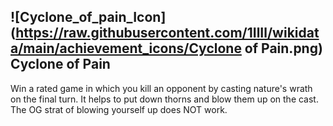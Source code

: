 ## ![Cyclone_of_pain_Icon](https://raw.githubusercontent.com/1IlIl/wikidata/main/achievement_icons/Cyclone of Pain.png) Cyclone of Pain


Win a rated game in which you kill an opponent by casting nature's wrath on the final turn. It helps to put down thorns and blow them up on the cast. The OG strat of blowing yourself up does NOT work.

